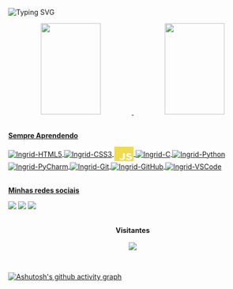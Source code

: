 
<img src="https://readme-typing-svg.demolab.com?font=Ubuntu&size=50&duration=3500&pause=1000&color=FF0000&center=true&vCenter=true&width=1000&lines=Ol%C3%A1!+Meu+nome+%C3%A9+Carlos+Salgado!;Seja+Bem-vindo(a)+=)" alt="Typing SVG" /></a>

<div align="center">
  <a href="https://github.com/Carlos7045">
  <img width="49%" height="185px" src="https://github-readme-stats.vercel.app/api?username=Carlos7045&show_icons=true&theme=dark&include_all_commits=true&icon_color=FF0000&count_private=true"/> 
  <img width="49%" height="185" src="https://github-readme-stats.vercel.app/api/top-langs/?username=Carlos7045&layout=compact&langs_count=168&theme=dark"/>
</div>
<div style="display: inline_block"><br>
  <p align="centre"><b>Sempre Aprendendo</b></p> 
  <img align="center" alt="Ingrid-HTML5" height="30" width="40" src="https://cdn.jsdelivr.net/gh/devicons/devicon/icons/html5/html5-original.svg">
  <img align="center" alt="Ingrid-CSS3" height="30" width="40" src="https://cdn.jsdelivr.net/gh/devicons/devicon/icons/css3/css3-original.svg">
   <img align="center" alt="Rafa-Js" height="30" width="40" src="https://raw.githubusercontent.com/devicons/devicon/master/icons/javascript/javascript-plain.svg">
  <img align="center" alt="Ingrid-C" height="30" width="40" src="https://cdn.jsdelivr.net/gh/devicons/devicon/icons/c/c-original.svg">
  <img align="center" alt="Ingrid-Python" height="30" width="40" src="https://cdn.jsdelivr.net/gh/devicons/devicon/icons/python/python-original.svg">
   <img align="center" alt="Ingrid-PyCharm" height="30" width="40" src="https://cdn.jsdelivr.net/gh/devicons/devicon/icons/pycharm/pycharm-original-wordmark.svg">
   <img align="center" alt="Ingrid-Git" height="30" width="40" src="https://cdn.jsdelivr.net/gh/devicons/devicon/icons/git/git-original.svg">
  <img align="center" alt="Ingrid-GitHub" height="30" width="40" src="https://cdn.jsdelivr.net/gh/devicons/devicon/icons/github/github-original.svg">
   <img align="center" alt="Ingrid-VSCode" height="30" width="40" src="https://cdn.jsdelivr.net/gh/devicons/devicon/icons/vscode/vscode-original.svg"><br>
  
  <div style="display: inline_block"><br>
  <div>
   <p align="centre"><b>Minhas redes sociais</b></p> 
  <a href="https://instagram.com/carlos_salgado704" target="_blank"><img src="https://img.shields.io/badge/Instagram-E4405F?style=for-the-badge&logo=instagram&logoColor=white" target="_blank"></a>
  <a href="mailto:salgadocarloshenrique@gmail.com" target="_blank"><img src="https://img.shields.io/badge/Gmail-D14836?style=for-the-badge&logo=gmail&logoColor=white" target="_blank"></a>
  <a href="https://www.linkedin.com/in/carlos-salgado-b431a188/" target="_blank"><img src="https://img.shields.io/badge/LinkedIn-0077B5?style=for-the-badge&logo=linkedin&logoColor=white" target="_blank"></a>
</div>

<div align="center">
  <br><p align="center"><b>Visitantes</b></p>  
  <p align="center"><img align="center" src="https://profile-counter.glitch.me/{Carlos7045}/count.svg" /></p> 
  <br>
</div>

[![Ashutosh's github activity graph](https://github-readme-activity-graph.cyclic.app/graph?username=Carlos7045&bg_color=2b2629&color=c70000&line=cd5818&point=403d3d&area=true&hide_border=true)](https://github.com/ashutosh00710/github-readme-activity-graph)
